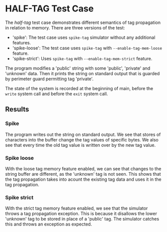 # HALF-TAG Test Case

The *half-tag* test case demonstrates different semantics of tag
propagation in relation to memory. There are three versions of the
test:

* 'spike': The test case uses `spike-tag` simulator without any
  additional features.
* 'spike-loose': The test case uses `spike-tag` with
  `--enable-tag-mem-loose` feature.
* 'spike-strict': Uses `spike-tag` with `--enable-tag-mem-strict`
  feature.

The program modifies a 'public' string with some 'public', 'private'
and 'unknown' data. Then it prints the string on standard output that
is guarded by perimeter guard permitting tag 'private'.

The state of the system is recorded at the beginning of main, before
the `write` system call and before the `exit` system call.

## Results

### Spike

The program writes out the string on standard output. We see that
stores of characters into the buffer change the tag values of specific
bytes. We also see that every time the old tag value is written over
by the new tag value.

### Spike loose

With the loose tag memory feature enabled, we can see that changes to
the string buffer are different, as the 'unknown' tag is not seen.
This shows that the tag propagation takes into acount the existing tag
data and uses it in the tag propagation.

### Spike strict

With the strict tag memory feature enabled, we see that the simulator
throws a tag propagation exception. This is because it disallows the
lower 'unknown' tag to be stored in place of a 'public' tag. The
simulator catches this and throws an exception as expected.
